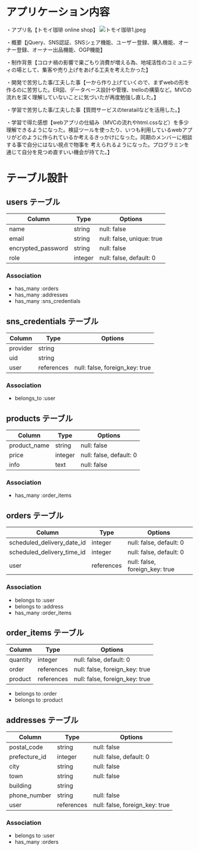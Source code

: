 # アプリケーション内容

・アプリ名【トモイ珈琲 online shop】
![トモイ珈琲1.jpeg](https://user-images.githubusercontent.com/75568944/113438566-c7b18c00-9423-11eb-8cd3-71597b12dee0.jpeg)

・概要【jQuery、SNS認証、SNSシェア機能、ユーザー登録、購入機能、オーナー登録、オーナー出品機能、OGP機能】

・制作背景【コロナ禍の影響で巣ごもり消費が増える為、地域活性のコミュニティの場として、集客や売り上げをあげる工夫を考えたかった】

・開発で苦労した事/工夫した事【一から作り上げていくので、まずwebの形を作るのに苦労した。ER図、データベース設計や管理、trelloの構築など。MVCの流れを深く理解していないことに気づいたが再度勉強し直した。】

・学習で苦労した事/工夫した事【質問サービスのteratailなどを活用した。】

・学習で得た感想【webアプリの仕組み（MVCの流れやhtml.cssなど）を多少理解できるようになった。検証ツールを使ったり、いつも利用しているwebアプリがどのように作られているか考えるきっかけになった。同期のメンバーに相談する事で自分にはない視点で物事を
考えられるようになった。プログラミンを通じて自分を見つめ直すいい機会が持てた。】






# テーブル設計



## users テーブル

| Column             | Type    | Options                   |
| ------------------ | ------  | ------------------------- |
| name               | string  | null: false               |
| email              | string  | null: false, unique: true |
| encrypted_password | string  | null: false               |
| role               | integer | null: false, default: 0   |

### Association

- has_many   :orders
- has_many   :addresses
- has_many   :sns_credentials



## sns_credentials テーブル

| Column             | Type       | Options                        |
| ------------------ | ---------- | ------------------------------ |
| provider           | string     |
| uid                | string     |
| user               | references | null: false, foreign_key: true |

### Association

- belongs_to :user




## products テーブル

| Column                 | Type       | Options                        |
| ---------------------- | ---------- | ------------------------------ |
| product_name           | string     | null: false                    |
| price                  | integer    | null: false, default: 0        |
| info                   | text       | null: false                    |

### Association

- has_many    :order_items


## orders テーブル

| Column                      | Type       | Options                        |
| --------------------------  | ---------- | ------------------------------ |
| scheduled_delivery_date_id  | integer    | null: false, default: 0        |
| scheduled_delivery_time_id  | integer    | null: false, default: 0        |
| user                        | references | null: false, foreign_key: true |


### Association

- belongs to  :user
- belongs to  :address
- has_many    :order_items



## order_items テーブル

| Column                      | Type       | Options                        |
| --------------------------- | ---------- | ------------------------------ |
| quantity                    | integer    | null: false, default: 0        |
| order                       | references | null: false, foreign_key: true |
| product                     | references | null: false, foreign_key: true |

- belongs to :order
- belongs to :product






## addresses テーブル

| Column                      | Type       | Options                        |
| --------------------------- | ---------- | ------------------------------ |
| postal_code                 | string     | null: false                    |
| prefecture_id               | integer    | null: false, default: 0        |
| city                        | string     | null: false                    |
| town                        | string     | null: false                    |
| building                    | string     |
| phone_number                | string     | null: false                    |
| user                        | references | null: false, foreign_key: true |


### Association

- belongs to :user
- has_many   :orders







